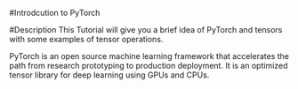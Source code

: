#Introdcution to PyTorch

#Description
This Tutorial will give you a brief idea of PyTorch and tensors with some examples of tensor operations.

PyTorch is an open source machine learning framework that accelerates the path from research prototyping to production deployment.
It is an optimized tensor library for deep learning using GPUs and CPUs.
